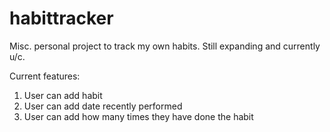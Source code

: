 # habittracker
Misc. personal project to track my own habits. Still expanding and currently u/c. 

Current features:
1) User can add habit
2) User can add date recently performed
3) User can add how many times they have done the habit


